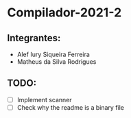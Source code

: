 # Compilador-2021-2

## Integrantes:

 - Alef Iury Siqueira Ferreira
 - Matheus da Silva Rodrigues

## TODO:

- [ ] Implement scanner
- [ ] Check why the readme is a binary file